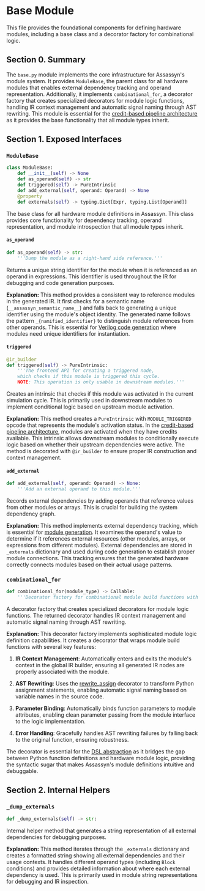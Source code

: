 # Base Module

This file provides the foundational components for defining hardware modules, including a base class and a decorator factory for combinational logic.

## Section 0. Summary

The `base.py` module implements the core infrastructure for Assassyn's module system. It provides `ModuleBase`, the parent class for all hardware modules that enables external dependency tracking and operand representation. Additionally, it implements `combinational_for`, a decorator factory that creates specialized decorators for module logic functions, handling IR context management and automatic signal naming through AST rewriting. This module is essential for the [credit-based pipeline architecture](../../../docs/design/arch/arch.md) as it provides the base functionality that all module types inherit.

## Section 1. Exposed Interfaces

### `ModuleBase`

```python
class ModuleBase:
    def __init__(self) -> None
    def as_operand(self) -> str
    def triggered(self) -> PureIntrinsic
    def add_external(self, operand: Operand) -> None
    @property
    def externals(self) -> typing.Dict[Expr, typing.List[Operand]]
```

The base class for all hardware module definitions in Assassyn. This class provides core functionality for dependency tracking, operand representation, and module introspection that all module types inherit.

#### `as_operand`

```python
def as_operand(self) -> str:
    '''Dump the module as a right-hand side reference.'''
```

Returns a unique string identifier for the module when it is referenced as an operand in expressions. This identifier is used throughout the IR for debugging and code generation purposes.

**Explanation:** This method provides a consistent way to reference modules in the generated IR. It first checks for a semantic name (`__assassyn_semantic_name__`) and falls back to generating a unique identifier using the module's object identity. The generated name follows the pattern `_{namified_identifier}` to distinguish module references from other operands. This is essential for [Verilog code generation](../../../docs/design/internal/pipeline.md) where modules need unique identifiers for instantiation.

#### `triggered`

```python
@ir_builder
def triggered(self) -> PureIntrinsic:
    '''The frontend API for creating a triggered node,
    which checks if this module is triggered this cycle.
    NOTE: This operation is only usable in downstream modules.'''
```

Creates an intrinsic that checks if this module was activated in the current simulation cycle. This is primarily used in downstream modules to implement conditional logic based on upstream module activation.

**Explanation:** This method creates a `PureIntrinsic` with `MODULE_TRIGGERED` opcode that represents the module's activation status. In the [credit-based pipeline architecture](../../../docs/design/arch/arch.md), modules are activated when they have credits available. This intrinsic allows downstream modules to conditionally execute logic based on whether their upstream dependencies were active. The method is decorated with `@ir_builder` to ensure proper IR construction and context management.

#### `add_external`

```python
def add_external(self, operand: Operand) -> None:
    '''Add an external operand to this module.'''
```

Records external dependencies by adding operands that reference values from other modules or arrays. This is crucial for building the system dependency graph.

**Explanation:** This method implements external dependency tracking, which is essential for [module generation](../../../docs/design/internal/module.md). It examines the operand's value to determine if it references external resources (other modules, arrays, or expressions from different modules). External dependencies are stored in `_externals` dictionary and used during code generation to establish proper module connections. This tracking ensures that the generated hardware correctly connects modules based on their actual usage patterns.

### `combinational_for`

```python
def combinational_for(module_type) -> Callable:
    '''Decorator factory for combinational module build functions with naming support.'''
```

A decorator factory that creates specialized decorators for module logic functions. The returned decorator handles IR context management and automatic signal naming through AST rewriting.

**Explanation:** This decorator factory implements sophisticated module logic definition capabilities. It creates a decorator that wraps module build functions with several key features:

1. **IR Context Management**: Automatically enters and exits the module's context in the global IR builder, ensuring all generated IR nodes are properly associated with the module.

2. **AST Rewriting**: Uses the [rewrite_assign](../../builder/rewrite_assign.md) decorator to transform Python assignment statements, enabling automatic signal naming based on variable names in the source code.

3. **Parameter Binding**: Automatically binds function parameters to module attributes, enabling clean parameter passing from the module interface to the logic implementation.

4. **Error Handling**: Gracefully handles AST rewriting failures by falling back to the original function, ensuring robustness.

The decorator is essential for the [DSL abstraction](../../../docs/design/lang/dsl.md) as it bridges the gap between Python function definitions and hardware module logic, providing the syntactic sugar that makes Assassyn's module definitions intuitive and debuggable.

## Section 2. Internal Helpers

### `_dump_externals`

```python
def _dump_externals(self) -> str:
```

Internal helper method that generates a string representation of all external dependencies for debugging purposes.

**Explanation:** This method iterates through the `_externals` dictionary and creates a formatted string showing all external dependencies and their usage contexts. It handles different operand types (including `Block` conditions) and provides detailed information about where each external dependency is used. This is primarily used in module string representations for debugging and IR inspection.
